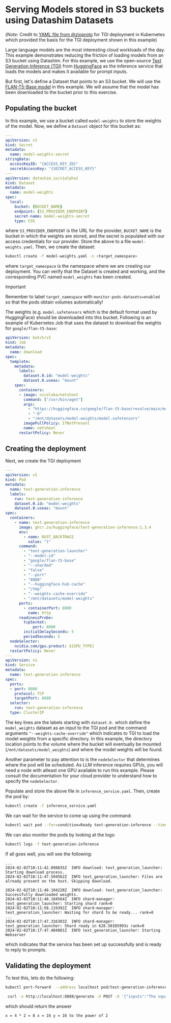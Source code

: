 # Serving Models stored in S3 buckets using Datashim Datasets

(_Note:_ Credit to [YAML file from @zioproto](https://github.com/zioproto/kube-cheshire-cat/blob/1ae8be76e333482a2656431c9e6de59f2132c79c/kubernetes/tgi.yaml) for TGI deployment in Kubernetes which provided the basis for the TGI deployment shown in this example)

Large language models are the most interesting cloud workloads of the day. This example demonstrates reducing the friction of loading models from an S3 bucket using Datashim. For this example, we use the open-source [Text Generation Inference (TGI)](https://github.com/huggingface/text-generation-inference) from [HuggingFace](https://huggingface.co/) as the inference service that loads the models and makes it available for prompt inputs. 

But first, let's define a Dataset that points to an S3 bucket. We will use the [FLAN-T5-Base model](https://huggingface.co/google/flan-t5-base) in this example. We will assume that the model has been downloaded to the bucket prior to this exercise. 

## Populating the bucket

In this example, we use a bucket called `model-weights` to store the weights of the model. Now, we define a `Dataset` object for this bucket as:

```yaml
---
apiVersion: v1
kind: Secret
metadata:
  name: model-weights-secret
stringData:
  accessKeyID: "{ACCESS_KEY_ID}"
  secretAccessKey: "{SECRET_ACCESS_KEY}"
---
apiVersion: datashim.io/v1alpha1
kind: Dataset
metadata:
  name: model-weights
spec:
  local:
    bucket: {BUCKET_NAME}
    endpoint: {S3_PROVIDER_ENDPOINT}
    secret-name: model-weights-secret
    type: COS
```

where `S3_PROVIDER_ENDPOINT` is the URL for the provider, `BUCKET_NAME` is the bucket in which the weights are stored, and the secret is populated with our access credentials for our provider. Store the above to a file `model-weights.yaml`. Then, we create the dataset:

```bash
kubectl create -f model-weights.yaml -n <target_namespace>
```

where `target_namespace` is the namespace where we are creating our deployment. You can verify that the Dataset is created and working, and the corresponding PVC named `model_weights` has been created.

> [!IMPORTANT]
> Remember to label `target_namespace` with `monitor-pods-datasets=enabled` so that the pods obtain volumes automatically!

The weights (e.g. `model.safetensors` which is the default format used by HuggingFace) should be downloaded into this bucket. Following is an example of Kubernetes Job that uses the dataset to download the weights for `google/flan-t5-base`: 

```yaml
apiVersion: batch/v1
kind: Job
metadata:
  name: download
spec:
  template:
    metadata:
      labels:
        dataset.0.id: "model-weights"
        dataset.0.useas: "mount"
    spec:
      containers:
      - image: nicolaka/netshoot
        command: ["/usr/bin/wget"]
        args:
          - "https://huggingface.co/google/flan-t5-base/resolve/main/model.safetensors?download=true"
          - "-O"
          - "/mnt/datasets/model-weights/model.safetensors"
        imagePullPolicy: IfNotPresent
        name: netshoot
      restartPolicy: Never
```

## Creating the deployment

Next, we create the TGI deployment
```yaml
---
apiVersion: v1
kind: Pod
metadata:
  name: text-generation-inference
  labels:
    run: text-generation-inference
    dataset.0.id: "model-weights"
    dataset.0.useas: "mount"
spec:
  containers:
    - name: text-generation-inference
      image: ghcr.io/huggingface/text-generation-inference:1.3.4
      env:
        - name: RUST_BACKTRACE
          value: "1"
      command:
        - "text-generation-launcher"
        - "--model-id"
        - "google/flan-t5-base"
        - "--sharded"
        - "false"
        - "--port"
        - "8080"
        - "--huggingface-hub-cache"
        - "/tmp"
        - "--weights-cache-override"
        - "/mnt/datasets/model-weights"
      ports:
        - containerPort: 8080
          name: http
      readinessProbe:
        tcpSocket:
            port: 8080
        initialDelaySeconds: 5
        periodSeconds: 5
  nodeSelector:
    nvidia.com/gpu.product: ${GPU_TYPE}
  restartPolicy: Never
---
apiVersion: v1
kind: Service
metadata:
  name: text-generation-inference
spec:
  ports:
  - port: 8080
    protocol: TCP
    targetPort: 8080
  selector:
    run: text-generation-inference
  type: ClusterIP
```

The key lines are the labels starting with `dataset.0.` which define the `model_weights` dataset as an input to the TGI pod and the command arguments `"--weights-cache-override"` which indicates to TGI to load the model weights from a specific directory. In this example, the directory location points to the volume where the bucket will eventually be mounted (`/mnt/datasets/model_weights`) and where the model weights will be found. 

Another parameter to pay attention to is the `nodeSelector` that determines where the pod will be scheduled. As LLM inference requires GPUs, you will need a node with atleast one GPU available to run this example. Please consult the documentation for your cloud provider to understand how to specify the `nodeSelector`.

Populate and store the above file in `inference_service.yaml`. Then, create the pod by:
```bash
kubectl create -f inference_service.yaml
```

We can wait for the service to come up using the command:
```bash
kubectl wait pod --for=condition=Ready text-generation-inference --timeout=-1s
```

We can also monitor the pods by looking at the logs:
```bash
kubectl logs -f text-generation-inference 
```

If all goes well, you will see the following:
```
...
2024-02-02T10:11:42.898835Z  INFO download: text_generation_launcher: Starting download process.
2024-02-02T10:11:47.594562Z  INFO text_generation_launcher: Files are already present on the host. Skipping download.

2024-02-02T10:11:48.104228Z  INFO download: text_generation_launcher: Successfully downloaded weights.
2024-02-02T10:11:48.104564Z  INFO shard-manager: text_generation_launcher: Starting shard rank=0
2024-02-02T10:11:58.119392Z  INFO shard-manager: text_generation_launcher: Waiting for shard to be ready... rank=0
...
2024-02-02T10:17:47.316383Z  INFO shard-manager: text_generation_launcher: Shard ready in 628.50105993s rank=0
2024-02-02T10:17:47.404081Z  INFO text_generation_launcher: Starting Webserver
```
which indicates that the service has been set up successfully and is ready to reply to prompts.

## Validating the deployment

To test this, lets do the following:
```bash
kubectl port-forward  --address localhost pod/text-generation-inference 8888:8080
```

```bash
 curl -s http://localhost:8888/generate -X POST -d '{"inputs":"The square root of x is the cube root of y. What is y to the power of 2, if x = 4?", "parameters":{"max_new_tokens":1000}}'  -H 'Content-Type: application/json' | jq -r .generated_text
```
which should return the answer
```
x = 4 * 2 = 8 x = 16 y = 16 to the power of 2
```
